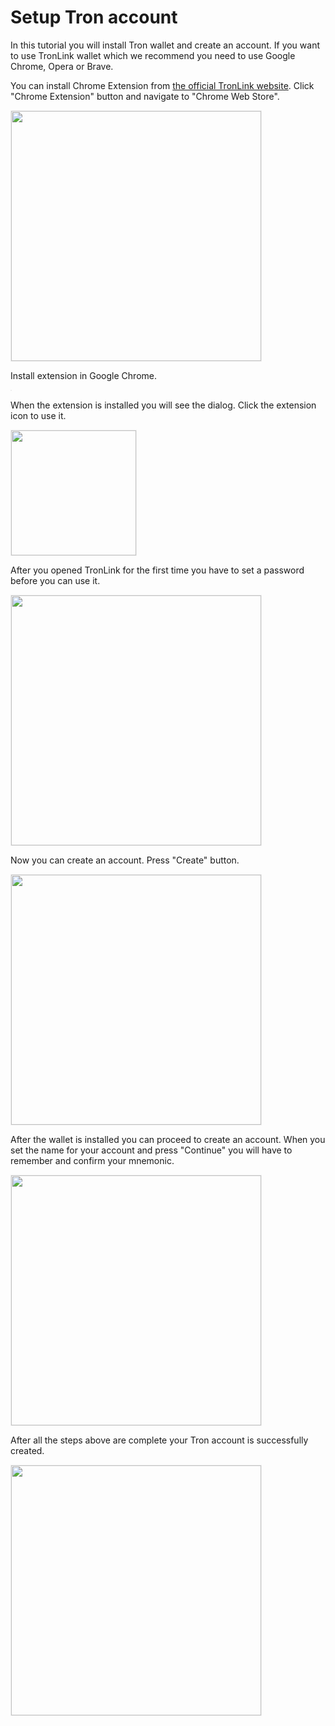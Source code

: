 # Setup Tron account

In this tutorial you will install Tron wallet and create an account. If you want to use TronLink wallet which we recommend you need to use Google Chrome, Opera or Brave.

You can install Chrome Extension from [the official TronLink website](https://www.tronlink.org/). Click "Chrome Extension" button and navigate to "Chrome Web Store".

<img src="https://raw.githubusercontent.com/Kuzirashi/gw-gitcoin-instruction/master/src/images/tronlink-landing.png" alt="" style="border: 1px solid #eeeeee;" width="400px" />

Install extension in Google Chrome.

<img src="https://raw.githubusercontent.com/Kuzirashi/gw-gitcoin-instruction/master/src/images/tronlink-add-extension.png" alt="" style="border: 1px solid #eeeeee;" />

When the extension is installed you will see the dialog. Click the extension icon to use it.

<img src="https://raw.githubusercontent.com/Kuzirashi/gw-gitcoin-instruction/master/src/images/tronlink-added.png" alt="" style="border: 1px solid #eeeeee; height: 200px" />

After you opened TronLink for the first time you have to set a password before you can use it.

<img src="https://raw.githubusercontent.com/Kuzirashi/gw-gitcoin-instruction/master/src/images/tronlink-set-pw.png" alt="" style="border: 1px solid #eeeeee; height: 400px" />

Now you can create an account. Press "Create" button.

<img src="https://raw.githubusercontent.com/Kuzirashi/gw-gitcoin-instruction/master/src/images/tronlink-create.png" alt="" style="border: 1px solid #eeeeee;height: 400px" />

After the wallet is installed you can proceed to create an account. When you set the name for your account and press "Continue" you will have to remember and confirm your mnemonic.

<img src="https://raw.githubusercontent.com/Kuzirashi/gw-gitcoin-instruction/master/src/images/tronlink-your-acc.png" alt="" style="border: 1px solid #eeeeee; height: 400px;" />

After all the steps above are complete your Tron account is successfully created.

<img src="https://raw.githubusercontent.com/Kuzirashi/gw-gitcoin-instruction/master/src/images/tronlink-your-account.png" alt="" style="border: 1px solid #eeeeee; height: 400px;" />